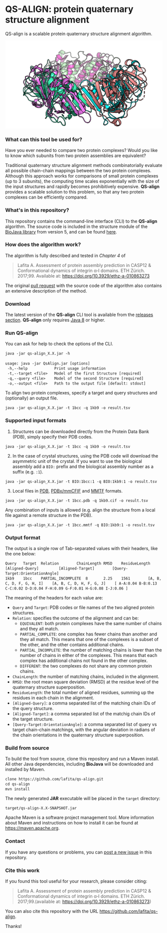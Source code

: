 # QS-ALIGN: protein quaternary structure alignment

QS-align is a scalable protein quaternary structure alignment algorithm.

![pic](qs-align_pic.png)

### What can this tool be used for?

Have you ever needed to compare two protein complexes? 
Would you like to know which subunits from two protein assemblies are equivalent?

Traditional quaternary structure alignment methods combinatorially evaluate all possible chain-chain mappings between the two protein complexes. 
Although this approach works for comparisons of small protein complexes (up to 3 subunits), the computing time scales exponentially with the size of the input structures and rapidly becomes prohibitively expensive. 
**QS-align** provides a scalable solution to this problem, so that any two protein complexes can be efficiently compared.

### What's in this repository?

This repository contains the command-line interface (CLI) to the **QS-align** algorithm.
The source code is included in the structure module of the [BioJava library](https://github.com/biojava/biojava) from version 5, and can be found [here](https://github.com/biojava/biojava/tree/master/biojava-structure/src/main/java/org/biojava/nbio/structure/align/quaternary).

### How does the algorithm work?

The algorithm is fully described and tested in *Chapter 4* of 

>Lafita A. Assessment of protein assembly prediction in CASP12 & Conformational dynamics of integrin α‐I domains. ETH Zürich. 2017;99. Available at: https://doi.org/10.3929/ethz-a-010863273

The original [pull request](https://github.com/biojava/biojava/pull/571) with the source code of the algorithm also contains an extensive description of the method.

### Download

The latest version of the **QS-align** CLI tool is available from the [releases section](https://github.com/lafita/qs-align/releases).
**QS-align** only requires [Java 8](https://www.java.com/en/download/) or higher.

### Run QS-align

You can ask for help to check the options of the CLI.
```
java -jar qs-align_X.X.jar -h

usage: java -jar QsAlign.jar [options]
 -h,--help            Print usage information
 -t,--target <file>   Model of the first Structure [required]
 -q,--query <file>    Model of the second Structure [required]
 -o,--output <file>   Path to the output file [default: stdout]
```

To align two protein complexes, specify a target and query structures and (optionally) an output file.
```
java -jar qs-align_X.X.jar -t 1bcc -q 1kb9 -o result.tsv
```

### Supported input formats

1. Structures can be downloaded directly from the Protein Data Bank (PDB), simply specify their PDB codes.
```
java -jar qs-align_X.X.jar -t 1bcc -q 1kb9 -o result.tsv
```
2. In the case of crystal structures, using the PDB code will download the asymmetric unit of the crystal. If you want to use the biological assembly add a `BIO:` prefix and the biological assembly number as a suffix (e.g. `:1`).
```
java -jar qs-align_X.X.jar -t BIO:1bcc:1 -q BIO:1kb9:1 -o result.tsv
```
3. Local files in [PDB](https://www.rcsb.org/pdb/static.do?p=file_formats/pdb/index.html), [PDBx/mmCFIF](http://mmcif.wwpdb.org/) and [MMTF](https://mmtf.rcsb.org) formats. 
```
java -jar qs-align_X.X.jar -t 1bcc.pdb -q 1kb9.cif -o result.tsv
```

Any combination of inputs is allowed (e.g. align the structure from a local file against a remote structure in the PDB).
```
java -jar qs-align_X.X.jar -t 1bcc.mmtf -q BIO:1kb9:1 -o result.tsv
```

### Output format

The output is a single row of Tab-separated values with their headers, like the one below:

```
Query	Target	Relation		ChainLength	RMSD	ResidueLength	[Aligned-Query]			[Aligned-Target]		[Query-Target:OrientationAngle]
1kb9	1bcc	PARTIAL_INCOMPLETE	8		2.25	1561		[A, B, C, D, F, G, H, I]	[A, B, C, D, H, F, G, J]	[ A-A:0.04 B-B:0.13 C-C:0.02 D-D:0.04 F-H:0.09 G-F:0.01 H-G:0.08 I-J:0.06 ]
```

The meaning of the headers for each value are:

- `Query` and `Target`: PDB codes or file names of the two aligned protein structures.
- `Relation`: specifies the outcome of the alignment and can be:
   - `EQUIVALENT`: both protein complexes have the same number of chains and they all match.
   - `PARTIAL_COMPLETE`: one complex has fewer chains than another and they all match. This means that one of the complexes is a subset of the other, and the other contains additional chains.
   - `PARTIAL_INCOMPLETE`: the number of matching chains is lower than the number of chains in either of the complexes. This means that each complex has additional chains not found in the other complex.
   - `DIFFERENT`: the two complexes do not share any common protein chains.
- `ChainLength`: the number of matching chains, included in the alignment.
- `RMSD`: the root mean square deviation (RMSD) at the residue level of the quaternary structure superposition.
- `ResidueLength`: the total number of aligned residues, summing up the residues in each chain in the alignment.
- `[Aligned-Query]`: a comma separated list of the matching chain IDs of the query structure.
- `[Aligned-Target]`: a comma separated list of the matchig chain IDs of the target structure.
- `[Query-Target:OrientationAngle]`: a comma separated list of query vs target chain-chain matchings, with the angular deviation in radians of the chain orientations in the quaternary structure superposition.  


### Build from source

To build the tool from source, clone this repository and run a Maven install.
All other Java dependencies, including **BioJava** will be downloaded and installed by Maven.

```
clone https://github.com/lafita/qs-align.git
cd qs-align
mvn install
```

The newly generated **JAR** executable will be placed in the `target` directory:

```
target/qs-align-X.X-SNAPSHOT.jar
```

Apache Maven is a software project management tool.
More information about Maven and instructions on how to install it can be found at https://maven.apache.org.


### Contact

If you have any questions or problems, you can [post a new issue](https://github.com/lafita/qs-align/issues/new) in this repository.


### Cite this work

If you found this tool useful for your research, please consider citing:

>Lafita A. Assessment of protein assembly prediction in CASP12 & Conformational dynamics of integrin α‐I domains. ETH Zürich. 2017;99.(available at: https://doi.org/10.3929/ethz-a-010863273)

You can also cite this repository with the URL https://github.com/lafita/qs-align. 

Thanks!

